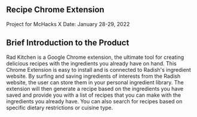 ## Recipe Chrome Extension
Project for McHacks X
Date: January 28-29, 2022

## Brief Introduction to the Product
Rad Kitchen is a Google Chrome extension, the ultimate tool for creating delicious recipes with the ingredients you already have on hand. This Chrome Extension is easy to install and is connected to Radish's ingredient website. By surfing and saving ingredients of interests from the Radish website, the user can store them in your personal ingredient library. The extension will then generate a recipe based on the ingredients you have saved and provide you with a list of recipes that you can make with the ingredients you already have. You can also search for recipes based on specific dietary restrictions or cuisine type. 
